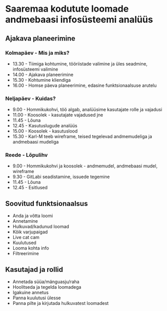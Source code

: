 # Saaremaa kodutute loomade andmebaasi infosüsteemi analüüs

## Ajakava planeerimine

### Kolmapäev - Mis ja miks?

- 13.30 - Tiimiga kohtumine, tööriistade valimine ja üles seadmine, infosüsteemi valimine
- 14.00 - Ajakava planeerimine
- 15.30 - Kohtumine kliendiga
- 16.00 - Homse päeva planeerimine, edasine funktsionaalsuse arutelu

### Neljapäev - Kuidas?

- 9.00 - Hommikukohvi, töö algab, analüüsime kasutajate rolle ja vajadusi
- 11.00 - Koosolek - kasutajate vajadused jne
- 11.45 - Lõuna
- 12.45 - Kasutuslugude analüüs
- 15.00 - Koosolek - kasutuslood
- 15.30 - Karl-M teeb wireframe, teised tegelevad andmemudeliga ja andmebaasi mudeliga

### Reede - Lõpulihv

- 9.00 - Hommikukohvi ja koosolek - andmemudel, andmebaasi mudel, wireframe
- 9.30 - GitLabi seadistamine, issuede tegemine
- 11.45 - Lõuna
- 12.45 - Esitlused

## Soovitud funktsionaalsus

- Anda ja võtta loomi
- Annetamine
- Hulkuvad/kadunud loomad
- Kõik varjupaigad
- Live cat cam
- Kuulutused
- Looma kohta info
- Filtreerimine

## Kasutajad ja rollid

- Annetada süüa/mänguasju/raha
- Hoolitseda ja tegelda loomadega
- Igakuine annetus
- Panna kuulutusi ülesse
- Panna pilte ja kirjutada hulkuvatest loomadest

